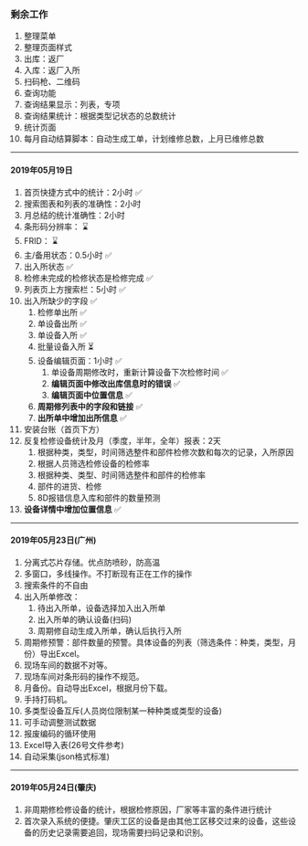 ### 剩余工作

1.  整理菜单
2.  整理页面样式
3.  出库：返厂
4.  入库：返厂入所
5.  扫码枪、二维码
6.  查询功能
7.  查询结果显示：列表，专项
8.  查询结果统计：根据类型记状态的总数统计
9.  统计页面
10.  每月自动结算脚本：自动生成工单，计划维修总数，上月已维修总数

----

#### 2019年05月19日

1.  首页快捷方式中的统计：2小时 ✅
2.  搜索图表和列表的准确性：2小时
3.  月总结的统计准确性：2小时
4.  条形码分辨率： ⌛️
5.  FRID： ⌛️
6.  主/备用状态：0.5小时 ✅
7.  出入所状态 ✅
8.  检修未完成的检修状态是检修完成 ✅
9.  列表页上方搜索栏：5小时 ✅
10.  出入所缺少的字段 ✅
     1.  检修单出所 ✅
     2.  单设备出所 ✅
     3.  单设备入所 ✅
     4.  批量设备入所 ⏳
     5.  设备编辑页面：1小时 ✅
         1.  单设备周期修改时，重新计算设备下次检修时间 ✅
         2.  **编辑页面中修改出库信息时的错误** ✅
         3.  **编辑页面中位置信息** ✅
     6.  **周期修列表中的字段和链接** ✅
     7.  **出所单中增加出所信息** ✅
11.  安装台账（首页下方）
12.  反复检修设备统计及月（季度，半年，全年）报表：2天
     1.  根据种类，类型，时间筛选整件和部件检修次数和每次的记录，入所原因
     2.  根据人员筛选检修设备的检修率
     3.  根据种类、类型、时间筛选整件和部件的检修率
     4.  部件的进货、检修
     5.  8D报错信息入库和部件的数量预测
13.  **设备详情中增加位置信息** ✅

----

#### 2019年05月23日(广州)

1.  分离式芯片存储。优点防喷砂，防高温
2.  多窗口，多线操作。不打断现有正在工作的操作
3.  搜索条件的不自由
4.  出入所单修改：
    1.  待出入所单，设备选择加入出入所单
    2.  出入所单的确认设备(扫码)
    3.  周期修自动生成入所单，确认后执行入所
5.  周期修预警：部件数量的预警。具体设备的列表（筛选条件：种类，类型，月份）导出Excel。
6.  现场车间的数据不对等。
7.  现场车间对条形码的操作不规范。
8.  月备份。自动导出Excel，根据月份下载。
9.  手持打码机。
10.  多类型设备互斥(人员岗位限制某一种种类或类型的设备)
11.  可手动调整测试数据
12.  报废编码的循环使用
13.  Excel导入表(26号文件参考)
14.  自动采集(json格式标准)

----

#### 2019年05月24日(肇庆)

1.  非周期修检修设备的统计，根据检修原因，厂家等丰富的条件进行统计
2.  首次录入系统的便捷。肇庆工区的设备是由其他工区移交过来的设备，这些设备的历史记录需要追回，现场需要扫码记录和识别。